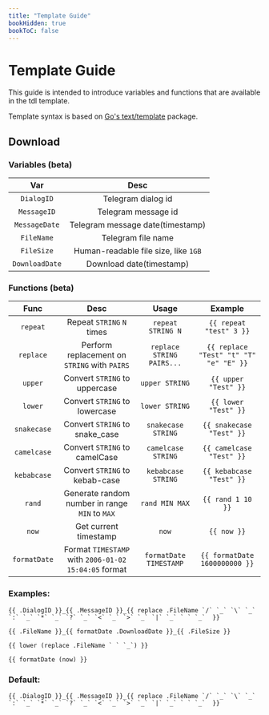 ```yaml
---
title: "Template Guide"
bookHidden: true
bookToC: false
---
```


# Template Guide

This guide is intended to introduce variables and functions that are available in the tdl template.

Template syntax is based on [Go's text/template](https://golang.org/pkg/text/template/) package.

## Download

### Variables (beta)

|      Var       |                 Desc                 |
|:--------------:|:------------------------------------:|
|   `DialogID`   |          Telegram dialog id          |
|  `MessageID`   |         Telegram message id          |
| `MessageDate`  |   Telegram message date(timestamp)   |
|   `FileName`   |          Telegram file name          |
|   `FileSize`   | Human-readable file size, like `1GB` |
| `DownloadDate` |       Download date(timestamp)       |

### Functions (beta)

|     Func     |                         Desc                         |           Usage           |                Example                 |
|:------------:|:----------------------------------------------------:|:-------------------------:|:--------------------------------------:|
|   `repeat`   |              Repeat `STRING` `N` times               |     `repeat STRING N`     |        `{{ repeat "test" 3 }}`         |
|  `replace`   |     Perform replacement on `STRING` with `PAIRS`     | `replace STRING PAIRS...` | `{{ replace "Test" "t" "T" "e" "E" }}` |
|   `upper`    |            Convert `STRING` to uppercase             |      `upper STRING`       |          `{{ upper "Test" }}`          |
|   `lower`    |            Convert `STRING` to lowercase             |      `lower STRING`       |          `{{ lower "Test" }}`          |
| `snakecase`  |            Convert `STRING` to snake_case            |    `snakecase STRING`     |        `{{ snakecase "Test" }}`        |
| `camelcase`  |            Convert `STRING` to camelCase             |    `camelcase STRING`     |        `{{ camelcase "Test" }}`        |
| `kebabcase`  |            Convert `STRING` to kebab-case            |    `kebabcase STRING`     |        `{{ kebabcase "Test" }}`        |
|    `rand`    |    Generate random number in range `MIN` to `MAX`    |      `rand MIN MAX`       |           `{{ rand 1 10 }}`            |
|    `now`     |                Get current timestamp                 |           `now`           |              `{{ now }}`               |
| `formatDate` | Format `TIMESTAMP` with `2006-01-02 15:04:05` format |  `formatDate TIMESTAMP`   |     `{{ formatDate 1600000000 }}`      |

### Examples:

```gotemplate
{{ .DialogID }}_{{ .MessageID }}_{{ replace .FileName `/` `_` `\` `_` `:` `_` `*` `_` `?` `_` `<` `_` `>` `_` `|` `_` ` ` `_`  }}

{{ .FileName }}_{{ formatDate .DownloadDate }}_{{ .FileSize }}

{{ lower (replace .FileName ` ` `_`) }}

{{ formatDate (now) }}
```

### Default:

```gotemplate
{{ .DialogID }}_{{ .MessageID }}_{{ replace .FileName `/` `_` `\` `_` `:` `_` `*` `_` `?` `_` `<` `_` `>` `_` `|` `_` ` ` `_`  }}
```
